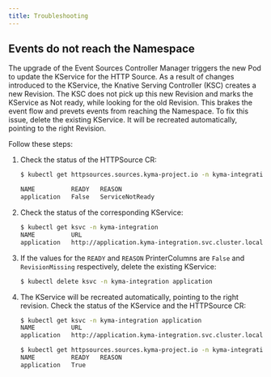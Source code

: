 ```yaml
---
title: Troubleshooting
---
```


## Events do not reach the Namespace

The upgrade of the Event Sources Controller Manager triggers the new Pod to update the KService for the HTTP Source. As a result of changes introduced to the KService, the Knative Serving Controller (KSC) creates a new Revision. The KSC does not pick up this new Revision and marks the KService as Not ready, while looking for the old Revision. This brakes the event flow and prevets events from reaching the Namespace.
To fix this issue, delete the existing KService. It will be recreated automatically, pointing to the right Revision.

Follow these steps:

1. Check the status of the HTTPSource CR:

    ```bash
    $ kubectl get httpsources.sources.kyma-project.io -n kyma-integration
    
    NAME          READY   REASON
    application   False   ServiceNotReady
    ```

2. Check the status of the corresponding KService:

    ```bash
    $ kubectl get ksvc -n kyma-integration
    NAME          URL                                                     LATESTCREATED          LATESTREADY          READY   REASON
    application   http://application.kyma-integration.svc.cluster.local   application-g4qd8      application-c2zlz    False   RevisionMissing
    ```

3. If the values for the `READY` and `REASON` PrinterColumns are `False` and `RevisionMissing` respectively, delete the existing KService:

    ```bash
    $ kubectl delete ksvc -n kyma-integration application
    ```

4. The KService will be recreated automatically, pointing to the right revision. Check the status of the KService and the HTTPSource CR:

    ```bash
    $ kubectl get ksvc -n kyma-integration application
    NAME          URL                                                     LATESTCREATED          LATESTREADY          READY   REASON
    application   http://application.kyma-integration.svc.cluster.local   application-w57fv      application-w57fv    True
    
    $ kubectl get httpsources.sources.kyma-project.io -n kyma-integration application
    NAME          READY   REASON
    application   True
    ```